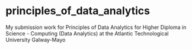# principles_of_data_analytics
My submission work for Principles of Data Analytics for Higher Diploma in Science - Computing (Data Analytics) at the Atlantic Technological University Galway-Mayo 
